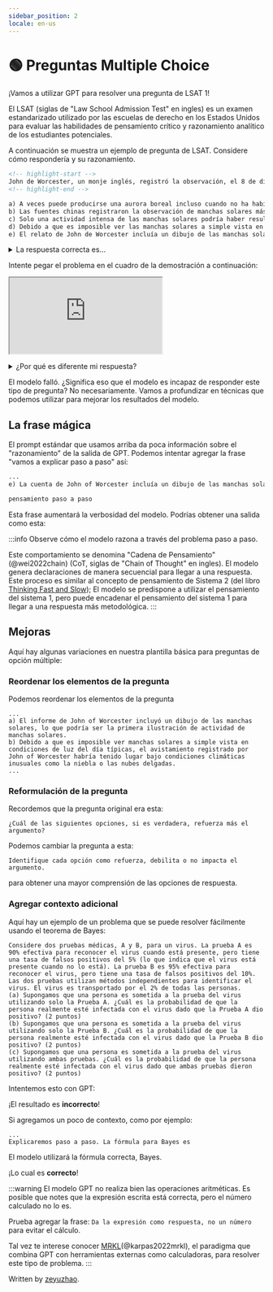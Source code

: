 ```yaml
---
sidebar_position: 2
locale: en-us
---
```


# 🟢 Preguntas Multiple Choice 
¡Vamos a utilizar GPT para resolver una pregunta de LSAT 1!

El LSAT (siglas de "Law School Admission Test" en ingles) es un examen estandarizado utilizado por las escuelas de derecho en los Estados Unidos para evaluar las habilidades de pensamiento crítico y razonamiento analítico de los estudiantes potenciales.

A continuación se muestra un ejemplo de pregunta de LSAT. Considere cómo respondería y su razonamiento.

```md
<!-- highlight-start -->
John de Worcester, un monje inglés, registró la observación, el 8 de diciembre de 1128, de dos manchas solares inusualmente grandes. Cinco días después, se observó una brillante aurora boreal en el sur de Corea. La actividad de las manchas solares suele ir seguida de la aparición de una aurora boreal, después de un lapso de tiempo que promedia cinco días. Por lo tanto, la observación coreana ayuda a confirmar la observación de John de Worcester. ¿Cuál de las siguientes opciones, si es verdadera, refuerza más el argumento?
<!-- highlight-end -->

a) A veces puede producirse una aurora boreal incluso cuando no ha habido una actividad significativa de manchas solares en la semana anterior.
b) Las fuentes chinas registraron la observación de manchas solares más de 1000 años antes que John de Worcester.
c) Solo una actividad intensa de las manchas solares podría haber resultado en una aurora boreal visible en una latitud tan baja como la de Corea.
d) Debido a que es imposible ver las manchas solares a simple vista en condiciones típicas de luz del día, la observación registrada por John de Worcester habría tenido lugar bajo condiciones climáticas inusuales como la niebla o nubes delgadas.
e) El relato de John de Worcester incluía un dibujo de las manchas solares, que podría ser la primera ilustración de la actividad de las manchas solares.
```
<details>
<summary>La respuesta correcta es...</summary>
c) Solo una actividad intensa de las manchas solares podría haber resultado en una aurora boreal visible en una latitud tan baja como la de Corea. 
</details>

Intente pegar el problema en el cuadro de la demostración a continuación:

<iframe
    src="http://embed.learnprompting.org/embed?config=eyJib3hSb3dzIjoyNSwidG9wUCI6MSwidGVtcGVyYXR1cmUiOjAuNywibWF4VG9rZW5zIjoyNTYsIm91dHB1dCI6IiIsInByb21wdCI6IiIsIm1vZGVsIjoiZ3B0LTQiLCJ1bmRlZmluZWQiOiIxIn0%3D"
    style={{width:"100%", height:"1250px", border:"0", borderRadius:"4px", overflow:"hidden"}}
    sandbox="allow-forms allow-modals allow-popups allow-presentation allow-same-origin allow-scripts"
></iframe>

<p></p>

<details scheme='warning'>
<summary>¿Por qué es diferente mi respuesta?</summary>
Tu respuesta podría ser diferente debido a:

1) Actualizaciones en el modelo subyacente, GPT-3
2) Aleatoriedad en el proceso de generación de texto. Podemos hacer que la salida sea más consistente configurando la <a href="https://beta.openai.com/docs/api-reference/completions/create#completions/create-temperature">temperatura</a> a 0.

</details>

El modelo falló. ¿Significa eso que el modelo es incapaz de responder este tipo de pregunta? No necesariamente. Vamos a profundizar en técnicas que podemos utilizar para mejorar los resultados del modelo.

## La frase mágica
El prompt estándar que usamos arriba da poca información sobre el "razonamiento" de la salida de GPT. Podemos intentar agregar la frase "vamos a explicar paso a paso" así:

```markdown
...
e) La cuenta de John of Worcester incluía un dibujo de las manchas solares, que podría ser la ilustración más antigua de la actividad de manchas solares.

pensamiento paso a paso
```
Esta frase aumentará la verbosidad del modelo. Podrías obtener una salida como esta:

<div trydyno-embed="" openai-model="text-davinci-003" initial-prompt="Juan de Worcester, un monje inglés, registró la observación, el 8 de diciembre de 1128, de dos manchas solares inusualmente grandes. Cinco días después, se observó una aurora boreal (luces del norte) brillante en el sur de Corea. Por lo general, la actividad de las manchas solares se sigue de la aparición de una aurora boreal, después de un período de tiempo que en promedio es de cinco días. Por lo tanto, la observación coreana ayuda a confirmar la observación de Juan de Worcester. ¿Cuál de las siguientes opciones, si es cierta, fortalece más el argumento?
a) A veces puede ocurrir una aurora boreal incluso cuando no ha habido actividad significativa de manchas solares en la semana anterior.
b) Las fuentes chinas registraron la observación de manchas solares más de 1000 años antes que Juan de Worcester.
c) Solo una actividad intensa de manchas solares podría haber resultado en una aurora boreal visible en una latitud tan baja como la de Corea.
d) Debido a que es imposible ver manchas solares a simple vista en condiciones de luz solar típicas, la observación registrada por Juan de Worcester habría tenido lugar bajo condiciones climáticas inusuales, como la niebla o las nubes delgadas.
e) El relato de Juan de Worcester incluía un dibujo de las manchas solares, que podría ser la primera ilustración de la actividad de manchas solares. Vamos a explicar paso a paso" initial-response="A) Esta opción de respuesta es incorrecta. No fortalece el argumento, ya que en su lugar presenta una explicación alternativa para la aurora boreal.
B) Esta opción de respuesta es incorrecta. No fortalece el argumento, ya que es irrelevante para la conexión entre la actividad de las manchas solares y las observaciones de auroras boreales.
C) Esta opción de respuesta es correcta. Fortalece el argumento al sugerir que la actividad de las manchas solares registrada por Juan de Worcester fue la causa de la aurora boreal que se observó en Corea cinco días después.
D) Esta opción de respuesta es incorrecta. No fortalece el argumento, ya que es irrelevante para la conexión entre la actividad de las manchas solares y las observaciones de auroras boreales.
E) Esta opción de respuesta es incorrecta. No fortalece el argumento, ya que es irrelevante para la conexión entre la actividad de las manchas solares y las observaciones de auroras boreales.
La respuesta correcta es C) Solo una actividad intensa de manchas solares podría haber resultado en una aurora boreal visible en una latitud tan baja como la de Corea." max-tokens="256" box-rows="10" model-temp="0" top-p="1" padding='1'></div>

<p></p>

:::info
Observe cómo el modelo razona a través del problema paso a paso.

Este comportamiento se denomina "Cadena de Pensamiento" (@wei2022chain) (CoT, siglas de "Chain of Thought" en ingles). El modelo genera declaraciones de manera secuencial para llegar a una respuesta. Este proceso es similar al concepto de pensamiento de Sistema 2 (del libro [Thinking Fast and Slow](https://en.wikipedia.org/wiki/Thinking,_Fast_and_Slow)); El modelo se predispone a utilizar el pensamiento del sistema 1, pero puede encadenar el pensamiento del sistema 1 para llegar a una respuesta más metodológica.
:::

## Mejoras

Aquí hay algunas variaciones en nuestra plantilla básica para preguntas de opción múltiple:

### Reordenar los elementos de la pregunta

Podemos reordenar los elementos de la pregunta

```
...
a) El informe de John of Worcester incluyó un dibujo de las manchas solares, lo que podría ser la primera ilustración de actividad de manchas solares.
b) Debido a que es imposible ver manchas solares a simple vista en condiciones de luz del día típicas, el avistamiento registrado por John of Worcester habría tenido lugar bajo condiciones climáticas inusuales como la niebla o las nubes delgadas.
...
```

<div trydyno-embed="" openai-model="text-davinci-003" initial-prompt="Juan de Worcester, un monje inglés, registró el avistamiento, el 8 de diciembre de 1128, de dos manchas solares inusualmente grandes. Cinco días después se observó una aurora boreal brillante en el sur de Corea. La actividad de las manchas solares suele ir seguida de la aparición de una aurora boreal, después de un período de tiempo que en promedio es de cinco días. Por lo tanto, el avistamiento coreano ayuda a confirmar el avistamiento de John of Worcester. ¿Cuál de los siguientes, si es verdadero, fortalece más el argumento?
a) El informe de John of Worcester incluyó un dibujo de las manchas solares, lo que podría ser la primera ilustración de actividad de manchas solares.
b) Debido a que es imposible ver manchas solares a simple vista en condiciones de luz del día típicas, el avistamiento registrado por John of Worcester habría tenido lugar bajo condiciones climáticas inusuales como la niebla o las nubes delgadas.
c) A veces puede ocurrir una aurora boreal incluso cuando no ha habido una actividad significativa de manchas solares en la semana anterior.
d) Las fuentes chinas registraron el avistamiento de manchas solares más de 1000 años antes que John of Worcester.
e) Solo una actividad fuerte de manchas solares podría haber resultado en una aurora boreal visible en una latitud tan baja como la de Corea. 
Explicación paso a paso" initial-response="A) Debilita - Esta opción debilita el argumento porque implica que la aurora boreal no necesariamente tuvo que ser causada por la actividad de manchas solares, que es el argumento que el autor intenta hacer. B) No afecta - Esta opción no afecta el argumento porque no está relacionada con la conexión entre las manchas solares y la aparición de la aurora boreal. C) Fortalece - Esta opción fortalece el argumento porque sugiere que la única forma en que una aurora boreal podría ser vista en Corea es si hubiera habido una actividad fuerte de manchas solares, que es lo que observó John of Worcester. D) Debilita - Esta opción debilita el argumento porque implica que las condiciones bajo las cuales John of Worcester observó las manchas solares pueden no haber sido confiables, lo que podría poner en duda la precisión de su avistamiento. E) Doesn't Impact - This option does not impact the argument because it is unrelated to the connection between the sunspots and the appearance of the aurora borealis." max-tokens="256" box-rows="10" model-temp="0" top-p="1" padding='1'></div>

### Reformulación de la pregunta


Recordemos que la pregunta original era esta:
```
¿Cuál de las siguientes opciones, si es verdadera, refuerza más el argumento?
```

Podemos cambiar la pregunta a esta:
```
Identifique cada opción como refuerza, debilita o no impacta el argumento.
```
para obtener una mayor comprensión de las opciones de respuesta. 


<div trydyno-embed="" openai-model="text-davinci-003" initial-prompt="John of Worcester, un monje inglés, registró el avistamiento, el 8 de diciembre de 1128, de dos manchas solares inusualmente grandes. Cinco días después, se observó una aurora boreal brillante en el sur de Corea. La actividad de las manchas solares suele ir seguida de la aparición de una aurora boreal, después de un lapso de tiempo que promedia cinco días. Por lo tanto, el avistamiento coreano ayuda a confirmar el avistamiento de John of Worcester. ¿Cuál de las siguientes opciones, si es verdadera, fortalece más el argumento?
a) Una aurora boreal a veces puede ocurrir incluso cuando no ha habido una actividad significativa de manchas solares en la semana anterior. (No impacta el argumento)
b) Las fuentes chinas registraron el avistamiento de manchas solares más de 1000 años antes que John of Worcester. (Debilita el argumento, ya que sugiere que el conocimiento sobre las manchas solares y las auroras boreales no es exclusivo de John of Worcester)
c) Solo una actividad intensa de manchas solares podría haber resultado en una aurora boreal visible en una latitud tan baja como la de Corea. (Fortalece el argumento, ya que sugiere que la aparición de la aurora boreal en Corea fue el resultado de las manchas solares avistadas por John of Worcester)
d) Debido a que es imposible ver las manchas solares a simple vista bajo condiciones típicas de luz del día, el avistamiento registrado por John of Worcester habría tenido lugar bajo condiciones climáticas inusuales, como la niebla o nubes delgadas. (No impacta el argumento)
e) El relato de John of Worcester incluía un dibujo de las manchas solares, que podría ser la ilustración más temprana de la actividad de las manchas solares. (No impacta el argumento)" initial-response="A) Debilidad - Esta opción debilita el argumento porque sugiere que la aurora boreal no necesariamente tuvo que ser causada por la actividad de las manchas solares, que es el argumento que el autor intenta hacer.
B) No impacta - Esta opción no afecta al argumento porque no está relacionada con la conexión entre las manchas solares y la aparición de la aurora boreal.
Fortalece - Esta opción fortalece el argumento porque sugiere que la única forma en que una aurora boreal podría ser vista en Corea es si hubiera habido una fuerte actividad de manchas solares, que es lo que John of Worcester observó.
Debilidad - Esta opción debilita el argumento porque sugiere que las condiciones en las que John of Worcester observó las manchas solares pueden no haber sido confiables, lo que podría poner en duda la precisión de su avistamiento.
B) No impacta - Esta opción no afecta al argumento porque no está relacionada con la conexión entre las manchas solares y la aparición de la aurora boreal." max-tokens="256" box-rows="10" model-temp="0" top-p="1" padding='1'></div>


### Agregar contexto adicional

Aquí hay un ejemplo de un problema que se puede resolver fácilmente usando el teorema de Bayes:

```
Considere dos pruebas médicas, A y B, para un virus. La prueba A es 90% efectiva para reconocer el virus cuando está presente, pero tiene una tasa de falsos positivos del 5% (lo que indica que el virus está presente cuando no lo está). La prueba B es 95% efectiva para reconocer el virus, pero tiene una tasa de falsos positivos del 10%. Las dos pruebas utilizan métodos independientes para identificar el virus. El virus es transportado por el 2% de todas las personas.
(a) Supongamos que una persona es sometida a la prueba del virus utilizando solo la Prueba A. ¿Cuál es la probabilidad de que la persona realmente esté infectada con el virus dado que la Prueba A dio positivo? (2 puntos)
(b) Supongamos que una persona es sometida a la prueba del virus utilizando solo la Prueba B. ¿Cuál es la probabilidad de que la persona realmente esté infectada con el virus dado que la Prueba B dio positivo? (2 puntos)
(c) Supongamos que una persona es sometida a la prueba del virus utilizando ambas pruebas. ¿Cuál es la probabilidad de que la persona realmente esté infectada con el virus dado que ambas pruebas dieron positivo? (2 puntos)
```

Intentemos esto con GPT:

<div trydyno-embed="" openai-model="text-davinci-003" initial-prompt="Se consideran dos pruebas médicas, A y B, para un virus. La prueba A es 90% efectiva para reconocer el virus cuando está presente, pero tiene una tasa de falsos positivos del 5% (indicando que el virus está presente cuando no lo está). La prueba B es 95% efectiva para reconocer el virus, pero tiene una tasa de falsos positivos del 10%. Las dos pruebas utilizan métodos independientes para identificar el virus. El virus es portado por el 2% de todas las personas.
(a) Suponga que una persona es examinada para el virus usando solo la prueba A. ¿Cuál es la probabilidad de que la persona realmente esté portando el virus dado que la prueba A dio positivo?
(b) Suponga que una persona es examinada para el virus usando solo la prueba B. ¿Cuál es la probabilidad de que la persona realmente esté portando el virus dado que la prueba B dio positivo?
(c) Suponga que una persona es examinada para el virus usando ambas pruebas. ¿Cuál es la probabilidad de que la persona realmente esté portando el virus dado que ambas pruebas dieron positivo?" initial-response="(a) La probabilidad de que la persona realmente esté portando el virus dado que la prueba A dio positiva es del 90%. \n\n(b) La probabilidad de que la persona realmente esté portando el virus dado que la prueba B dio positiva es del 95%.\n\n(c) La probabilidad de que la persona realmente esté portando el virus dado que ambas pruebas dieron positivas es del 99.9%." max-tokens="256" box-rows="10" model-temp="0" top-p="0"></div>

¡El resultado es **incorrecto**!

Si agregamos un poco de contexto, como por ejemplo:

```
...
Explicaremos paso a paso. La fórmula para Bayes es
```
El modelo utilizará la fórmula correcta, Bayes.

<div trydyno-embed="" openai-model="text-davinci-003" initial-prompt="Considera dos pruebas médicas, A y B, para un virus. La prueba A es efectiva en un 90% para reconocer el virus cuando está presente, pero tiene una tasa de falsos positivos del 5% (indicando que el virus está presente cuando no lo está). La prueba B es efectiva en un 95% para reconocer el virus, pero tiene una tasa de falsos positivos del 10%. Las dos pruebas utilizan métodos independientes para identificar el virus. El virus es portado por el 2% de todas las personas.\n(a) Supongamos que una persona es examinada para el virus utilizando solo la Prueba A. ¿Cuál es la probabilidad de que la persona realmente esté portando el virus dado que la Prueba A dio positiva? (2 puntos)\n(b) Supongamos que una persona es examinada para el virus utilizando solo la Prueba B. ¿Cuál es la probabilidad de que la persona realmente esté portando el virus dado que la Prueba B dio positiva? (2 puntos)\n(c) Supongamos que una persona es examinada para el virus utilizando ambas pruebas. ¿Cuál es la probabilidad de que la persona realmente esté portando el virus dado que ambas pruebas dieron positivo? (2 puntos)\n\nExplicaremos paso a paso. Proporcione la expresión numérica como respuesta, no proporcione un número. La fórmula de Bayes es" initial-response="P(A|B) = P(B|A) * P(A) / P(B)\n\n\n(a) P(Virus|Test A Positivo) = P(Test A Positivo|Virus) * P(Virus) / P(Test A Positivo) = (0.9 * 0.02) / (0.9 * 0.02 + 0.05 * 0.98)\n\n(b) P(Virus|Test B Positivo) = P(Test B Positivo|Virus) * P(Virus) / P(Test B Positivo) = (0.95 * 0.02) / (0.95 * 0.02 + 0.1 * 0.98)\n\n(c) P(Virus|Test A Positivo y Test B Positivo) = P(Test A Positivo y Test B Positivo|Virus) * P(Virus) / P(Test A Positivo y Test B Positivo) = (0.9 * 0.95 * 0.02) / (0.9 * 0.95 * 0.02 + 0.05 * 0.1 * 0.98)" max-tokens="256" box-rows="10" model-temp="0" top-p="0"></div>

¡Lo cual es **correcto**!

:::warning
El modelo GPT no realiza bien las operaciones aritméticas. Es posible que notes que la expresión escrita está correcta, pero el número calculado no lo es.

Prueba agregar la frase: `Da la expresión como respuesta, no un número` para evitar el cálculo.


Tal vez te interese conocer [MRKL](https://learnprompting.org/docs/advanced_applications/mrkl)(@karpas2022mrkl), el paradigma que combina GPT con herramientas externas como calculadoras, para resolver este tipo de problema.
:::

Written by [zeyuzhao](https://github.com/Zeyuzhao).